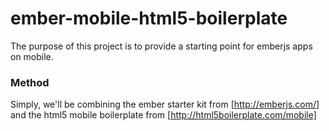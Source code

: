 ember-mobile-html5-boilerplate
==============================

The purpose of this project is to provide a starting point for emberjs apps on mobile.

### Method

Simply, we'll be combining the ember starter kit from [http://emberjs.com/] and the html5 mobile boilerplate from [http://html5boilerplate.com/mobile]